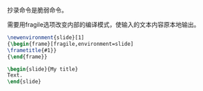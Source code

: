 抄录命令是脆弱命令。

需要用fragile选项改变内部的编译模式，使输入的文本内容原本地输出。

```latex
\newenvironment{slide}[1]  
{\begin{frame}[fragile,environment=slide]  
\frametitle{#1}}  
{\end{frame}}

\begin{slide}{My title}  
Text.  
\end{slide}
```

